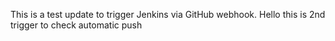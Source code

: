 This is a test update to trigger Jenkins via GitHub webhook.
Hello this is 2nd trigger to check automatic push
